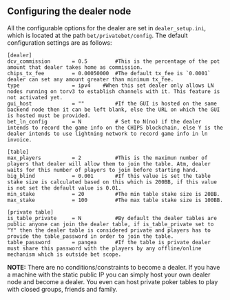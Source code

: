 ## Configuring the dealer node
All the configurable options for the dealer are set in `dealer_setup.ini`, which is located at the path `bet/privatebet/config`. The default configuration settings are as follows: 
```
[dealer]
dcv_commission       = 0.5		   #This is the percentage of the pot amount that dealer takes home as commission.				
chips_tx_fee		 = 0.00050000  #The default tx_fee is `0.0001` dealer can set any amount greater than minimum tx_fee.
type				 = ipv4	   #When this set dealer only allows LN nodes running on torv3 to establish channels with it. This feature is not activated yet.
gui_host 			 = ""		   #If the GUI is hosted on the same backend node then it can be left blank, else the URL on which the GUI is hosted must be provided.
bet_ln_config        = N           # Set to N(no) if the dealer intends to record the game info on the CHIPS blockchain, else Y is the dealer intends to use lightning network to record game info in ln invoice.

[table]
max_players			 = 2  		   #This is the maximun number of players that dealer will allow them to join the table. Atm, dealer waits for this number of players to join before starting hand.
big_blind 			 = 0.001	   #If this value is set the table stake size is calculated based on this which is 200BB, if this value is not set the default value is 0.01.		
min_stake            = 20		   #The min table stake size is 20BB.
max_stake            = 100		   #The max table stake size is 100BB.	

[private table]
is_table_private     = N           #By default the dealer tables are public anyone can join the dealer table, if is_table_private set to "Y" then the dealer table is considered private and players has to provide the table_password in order to join the table.
table_password       = pangea      #If the table is private dealer must share this password with the players by any offline/online mechanism which is outside bet scope.
```

**NOTE:** There are no conditions/constraints to become a dealer. If you have a machine with the static public IP you can simply host your own dealer node and become a dealer. You even can host private poker tables to play with closed groups, friends and family. 
